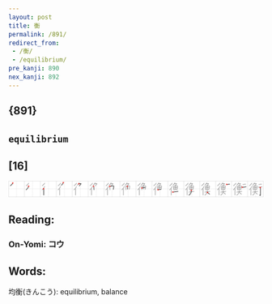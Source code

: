 ```yaml
---
layout: post
title: 衡
permalink: /891/
redirect_from:
 - /衡/
 - /equilibrium/
pre_kanji: 890
nex_kanji: 892
---
```


## {891}

## `equilibrium`

## [16]

<div class="stroke"><img src="../images/E8A1A1.png" /></div>

## Reading:

### On-Yomi: コウ

## Words:

均衡(きんこう): equilibrium, balance
